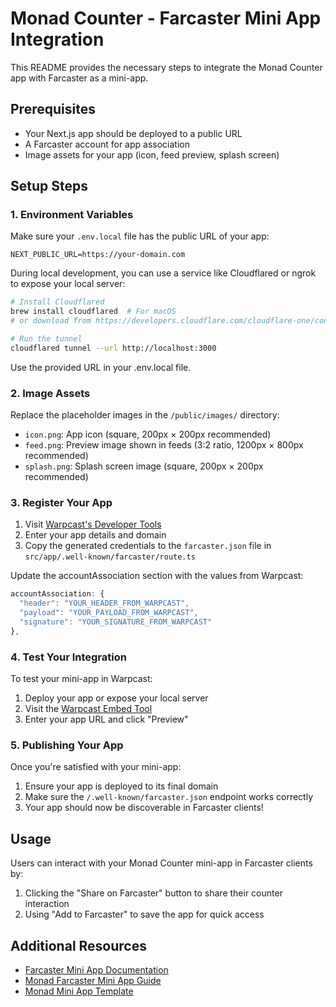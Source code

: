 # Monad Counter - Farcaster Mini App Integration

This README provides the necessary steps to integrate the Monad Counter app with Farcaster as a mini-app.

## Prerequisites

- Your Next.js app should be deployed to a public URL
- A Farcaster account for app association
- Image assets for your app (icon, feed preview, splash screen)

## Setup Steps

### 1. Environment Variables

Make sure your `.env.local` file has the public URL of your app:

```
NEXT_PUBLIC_URL=https://your-domain.com
```

During local development, you can use a service like Cloudflared or ngrok to expose your local server:

```bash
# Install Cloudflared
brew install cloudflared  # For macOS
# or download from https://developers.cloudflare.com/cloudflare-one/connections/connect-apps/install-and-setup/ for other platforms

# Run the tunnel
cloudflared tunnel --url http://localhost:3000
```

Use the provided URL in your .env.local file.

### 2. Image Assets

Replace the placeholder images in the `/public/images/` directory:

- `icon.png`: App icon (square, 200px × 200px recommended)
- `feed.png`: Preview image shown in feeds (3:2 ratio, 1200px × 800px recommended)
- `splash.png`: Splash screen image (square, 200px × 200px recommended)

### 3. Register Your App

1. Visit [Warpcast's Developer Tools](https://warpcast.com/~/developers/new)
2. Enter your app details and domain
3. Copy the generated credentials to the `farcaster.json` file in `src/app/.well-known/farcaster/route.ts`

Update the accountAssociation section with the values from Warpcast:

```typescript
accountAssociation: {
  "header": "YOUR_HEADER_FROM_WARPCAST",
  "payload": "YOUR_PAYLOAD_FROM_WARPCAST",
  "signature": "YOUR_SIGNATURE_FROM_WARPCAST"
},
```

### 4. Test Your Integration

To test your mini-app in Warpcast:

1. Deploy your app or expose your local server
2. Visit the [Warpcast Embed Tool](https://warpcast.com/~/developers/embeds)
3. Enter your app URL and click "Preview"

### 5. Publishing Your App

Once you're satisfied with your mini-app:

1. Ensure your app is deployed to its final domain
2. Make sure the `/.well-known/farcaster.json` endpoint works correctly
3. Your app should now be discoverable in Farcaster clients!

## Usage

Users can interact with your Monad Counter mini-app in Farcaster clients by:

1. Clicking the "Share on Farcaster" button to share their counter interaction
2. Using "Add to Farcaster" to save the app for quick access

## Additional Resources

- [Farcaster Mini App Documentation](https://miniapps.farcaster.xyz)
- [Monad Farcaster Mini App Guide](https://docs.monad.xyz/guides/farcaster-miniapp)
- [Monad Mini App Template](https://github.com/monad-developers/monad-miniapp-template) 